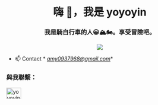 <h1 align="center">嗨 👋，我是 yoyoyin</h1>
<h3 align="center">我是騎自行車的人😀🏔🏍。享受冒險吧。</h3>

<p align="center">
  <img src="https://media.giphy.com/media/ule4vhcY1xEKQ/giphy.gif">
</p>



- 📫 Contact * *amy0937968@gmail.com**

<h3 align="left">與我聯繫：</h3>
<p align="left">
<a href="https://instagram.com/yoyoyin_0902" target="空白"><img align="center" src="https://raw.githubusercontent.com/rahuldkjain/github-profile-readme-generator/master/src/images/icons/Social/instagram.svg" alt=" yoyoyin_0902" height="30" width="40" /></a>
</p>


